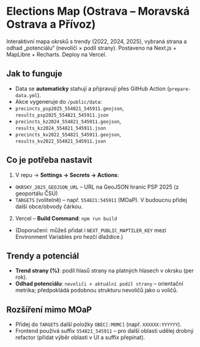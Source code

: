 # Elections Map (Ostrava – Moravská Ostrava a Přívoz)


Interaktivní mapa okrsků s trendy (2022, 2024, 2025), vybraná strana a odhad „potenciálu“ (nevoliči × podíl strany). Postaveno na Next.js + MapLibre + Recharts. Deploy na Vercel.


## Jak to funguje
- Data se **automaticky** stahují a připravují přes GitHub Action (`prepare-data.yml`).
- Akce vygeneruje do `/public/data`:
- `precincts_psp2025_554821_545911.geojson`, `results_psp2025_554821_545911.json`
- `precincts_kz2024_554821_545911.geojson`, `results_kz2024_554821_545911.json`
- `precincts_kv2022_554821_545911.geojson`, `results_kv2022_554821_545911.json`


## Co je potřeba nastavit
1. V repu → **Settings → Secrets → Actions**:
- `OKRSKY_2025_GEOJSON_URL` – URL na GeoJSON hranic PSP 2025 (z geoportálu ČSÚ)
- `TARGETS` (volitelně) – např. `554821:545911` (MOaP). V budoucnu přidej další obce/obvody čárkou.
2. Vercel – **Build Command**: `npm run build`
- (Doporučení: můžeš přidat i `NEXT_PUBLIC_MAPTILER_KEY` mezi Environment Variables pro hezčí dlaždice.)


## Trendy a potenciál
- **Trend strany (%)**: podíl hlasů strany na platných hlasech v okrsku (per rok).
- **Odhad potenciálu**: `nevoliči × aktuální podíl strany` – orientační metrika; předpokládá podobnou strukturu nevoličů jako u voličů.


## Rozšíření mimo MOaP
- Přidej do `TARGETS` další položky `OBEC[:MOMC]` (např. `XXXXXX:YYYYYY`).
- Frontend používá suffix `554821_545911` – pro další oblasti udělej drobný refactor (přidat výběr oblasti v UI a suffix přepínat).
